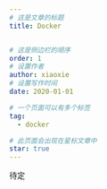 ```yaml
---
# 这是文章的标题
title: Docker


# 这是侧边栏的顺序
order: 1
# 设置作者
author: xiaoxie
# 设置写作时间
date: 2020-01-01

# 一个页面可以有多个标签
tag:
  - docker

# 此页面会出现在星标文章中
star: true
---
```


待定